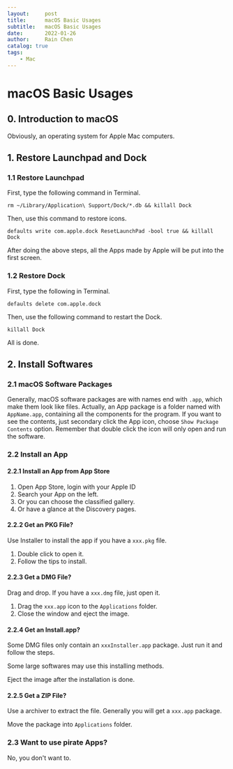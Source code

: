 ```yaml
---
layout:     post
title:      macOS Basic Usages
subtitle:   macOS Basic Usages
date:       2022-01-26
author:     Rain Chen
catalog: true
tags:
    - Mac
---
```


# macOS Basic Usages

## 0. Introduction to macOS

Obviously, an operating system for Apple Mac computers.

## 1. Restore Launchpad and Dock

### 1.1 Restore Launchpad

First, type the following command in Terminal.

```shell
rm ~/Library/Application\ Support/Dock/*.db && killall Dock
```

Then, use this command to restore icons.

```shell
defaults write com.apple.dock ResetLaunchPad -bool true && killall Dock
```

After doing the above steps, all the Apps made by Apple will be put into the first screen.

### 1.2 Restore Dock

First, type the following in Terminal.

```shell
defaults delete com.apple.dock
```

Then, use the following command to restart the Dock.

```shell
killall Dock
```

All is done.

## 2. Install Softwares

### 2.1 macOS Software Packages

Generally, macOS software packages are with names end with `.app`, which make them look like files. Actually, an App package is a folder named with `AppName.app`, containing all the components for the program. If you want to see the contents, just secondary click the App icon, choose `Show Package Contents` option. Remember that double click the icon will only open and run the software.

### 2.2 Install an App

#### 2.2.1 Install an App from App Store

1. Open App Store, login with your Apple ID
2. Search your App on the left.
3. Or you can choose the classified gallery.
4. Or have a glance at the Discovery pages.

#### 2.2.2 Get an PKG File?

Use Installer to install the app if you have a `xxx.pkg` file.

1. Double click to open it.
2. Follow the tips to install.

#### 2.2.3 Get a DMG File?

Drag and drop. If you have a `xxx.dmg` file, just open it.

1. Drag the `xxx.app` icon to the `Applications` folder.
2. Close the window and eject the image.

#### 2.2.4 Get an Install.app?

Some DMG files only contain an `xxxInstaller.app` package. Just run it and follow the steps.

Some large softwares may use this installing methods.

Eject the image after the installation is done.

#### 2.2.5 Get a ZIP File?

Use a archiver to extract the file. Generally you will get a `xxx.app` package.

Move the package into `Applications` folder.

### 2.3 Want to use pirate Apps?

No, you don't want to.
